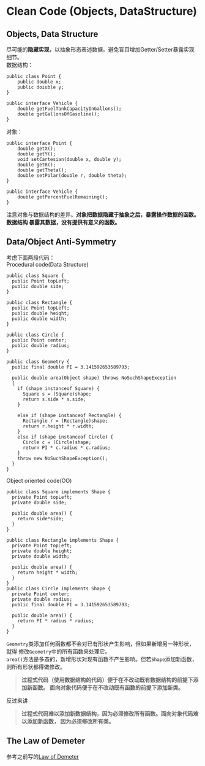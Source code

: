 # Clean Code (Objects, DataStructure)

## Objects, Data Structure
尽可能的**隐藏实现**，以抽象形态表述数据。避免盲目增加Getter/Setter暴露实现细节。  
数据结构：
```
public class Point {
    public double x;
    public doiuble y;
}

public interface Vehicle {
    double getFuelTankCapacityInGallons();
    double getGallonsOfGasoline();
}
```
对象：
```
public interface Point {
    double getX();
    double getY();
    void setCartesian(double x, double y);
    double getR();
    double getTheta();
    double setPolar(double r, double theta);
}

public interface Vehicle {
    double getPercentFuelRemaining();
}
```
注意对象与数据结构的差异。**对象把数据隐藏于抽象之后，暴露操作数据的函数。数据结构
暴露其数据，没有提供有意义的函数。**

## Data/Object Anti-Symmetry
考虑下面两段代码：  
Procedural code(Data Structure)
```
public class Square {
  public Point topLeft;
  public double side;
}

public class Rectangle {
  public Point topLeft;
  public double height;
  public double width;
}

public class Circle {
  public Point center;
  public double radius;
}

public class Geometry {
  public final double PI = 3.141592653589793;

  public double area(Object shape) throws NoSuchShapeException
  {
    if (shape instanceof Square) {
      Square s = (Square)shape;
      return s.side * s.side;
    }

    else if (shape instanceof Rectangle) {
      Rectangle r = (Rectangle)shape;
      return r.height * r.width;
    }
    else if (shape instanceof Circle) {
      Circle c = (Circle)shape;
      return PI * c.radius * c.radius;
    }
    throw new NoSuchShapeException();
  }
}
```
Object oriented code(OO)
```
public class Square implements Shape {
  private Point topLeft;
  private double side;

  public double area() {
    return side*side;
  }
}

public class Rectangle implements Shape {
  private Point topLeft;
  private double height;
  private double width;

  public double area() {
    return height * width;
  }
}
public class Circle implements Shape {
  private Point center;
  private double radius;
  public final double PI = 3.141592653589793;

  public double area() {
    return PI * radius * radius;
  }
}
```
`Geometry`类添加任何函数都不会对已有形状产生影响，但如果新增另一种形状，就得
修改`Geometry`中的所有函数来处理它。  
`area()`方法是多态的，新增形状对现有函数不产生影响。但若`Shape`添加新函数，
则所有形状都得做修改。
> **过程式代码（使用数据结构的代码）便于在不改动既有数据结构的前提下添加新函数。
> 面向对象代码便于在不改动既有函数的前提下添加新类。**

反过来讲

> **过程式代码难以添加新数据结构，因为必须修改所有函数。面向对象代码难以添加新函数，
> 因为必须修改所有类。**

## The Law of Demeter

参考之前写的[Law of Demeter](https://github.com/tankcong/tankcong.github.io/blob/master/Law%20of%20Demeter.md)

